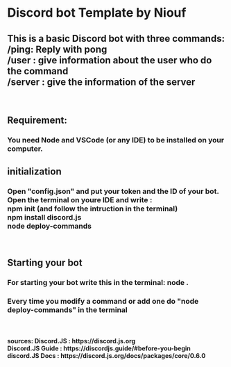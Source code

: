 # Discord bot Template by Niouf

<h2>
This is a basic Discord bot with three commands:
<br>
/ping: Reply with pong
<br>
/user : give information about the user who do the command
<br>
/server : give the information of the server
</h2>
<br>
<h2>
Requirement:
</h2>
<h3>
You need Node and VSCode (or any IDE) to be installed on your computer.
</h3>
<h2>
initialization
</h2>
<h3>
    Open "config.json" and put your token and the ID of your bot.
    <br>
    Open the terminal on youre IDE and write :
    <br>
    npm init (and follow the intruction in the terminal)
    <br>
    npm install discord.js
    <br>
    node deploy-commands

</h3>
<br>
<h2>Starting your bot</h2>
<h3>
    For starting your bot write this in the terminal:
    node .
</h3>
<h3>Every time you modify a command or add one do "node deploy-commands" in the terminal
</h3>
<br>
<h4>
sources:
Discord.JS : <a>https://discord.js.org</a>
<br>
Discord.JS Guide : <a>https://discordjs.guide/#before-you-begin</a>
<br>
discord.JS Docs : <a>https://discord.js.org/docs/packages/core/0.6.0</a>
</h4>
